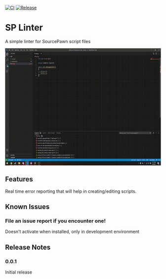 [![CI](https://github.com/Deathreus/SPLinter/actions/workflows/main.yml/badge.svg)](https://github.com/Deathreus/SPLinter/actions/workflows/main.yml)
[![Release](https://github.com/Deathreus/SPLinter/actions/workflows/main.yml/badge.svg?event=release)](https://github.com/Deathreus/SPLinter/actions/workflows/main.yml)

# SP Linter

A simple linter for SourcePawn script files

![img](/images/linter.gif)

## Features

Real time error reporting that will help in creating/editing scripts.

## Known Issues

### File an issue report if you encounter one!

Doesn't activate when installed, only in development environment

## Release Notes

### 0.0.1

Initial release
